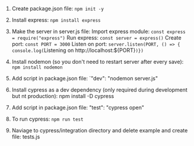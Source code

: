1. Create package.json file: `npm init -y` 
2. Install express: `npm install express` 
3. Make the server in server.js file: 
    Import express module: `const express = require("express")`
    Run express: `const server = express()`
    Create port: `const PORT = 3000`
    Listen on port: `server.listen(PORT, () => {
    console.log(`Listening on http://localhost:${PORT}`)})`
 
 4. Install nodemon (so you don't need to restart server after every save): `npm install nodemon`
 5. Add script in package.json file: `"dev": "nodemon server.js"
 6. Install cypress as a dev dependency (only required during development but nt production): npm install -D cypress
 7. Add script in package.json file: "test": "cypress open"
 8. To run cypress: `npm run test`
 9. Naviage to cypress/integration directory and delete example and create file: tests.js

